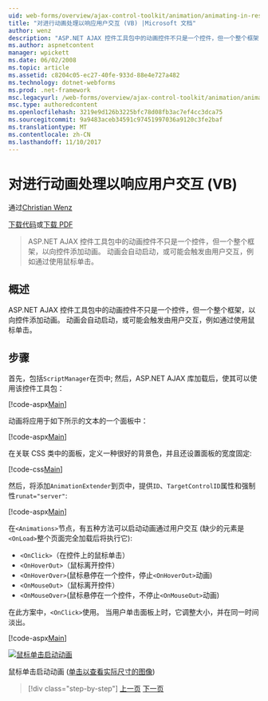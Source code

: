 ```yaml
---
uid: web-forms/overview/ajax-control-toolkit/animation/animating-in-response-to-user-interaction-vb
title: "对进行动画处理以响应用户交互 (VB) |Microsoft 文档"
author: wenz
description: "ASP.NET AJAX 控件工具包中的动画控件不只是一个控件，但一个整个框架，以向控件添加动画。 动画可以星..."
ms.author: aspnetcontent
manager: wpickett
ms.date: 06/02/2008
ms.topic: article
ms.assetid: c8204c05-ec27-40fe-933d-88e4e727a482
ms.technology: dotnet-webforms
ms.prod: .net-framework
msc.legacyurl: /web-forms/overview/ajax-control-toolkit/animation/animating-in-response-to-user-interaction-vb
msc.type: authoredcontent
ms.openlocfilehash: 3219e9d126b3225bfc78d08fb3ac7ef4cc3dca75
ms.sourcegitcommit: 9a9483aceb34591c97451997036a9120c3fe2baf
ms.translationtype: MT
ms.contentlocale: zh-CN
ms.lasthandoff: 11/10/2017
---
```

<a name="animating-in-response-to-user-interaction-vb"></a>对进行动画处理以响应用户交互 (VB)
====================
通过[Christian Wenz](https://github.com/wenz)

[下载代码](http://download.microsoft.com/download/f/9/a/f9a26acd-8df4-4484-8a18-199e4598f411/Animation6.vb.zip)或[下载 PDF](http://download.microsoft.com/download/6/7/1/6718d452-ff89-4d3f-a90e-c74ec2d636a3/animation6VB.pdf)

> ASP.NET AJAX 控件工具包中的动画控件不只是一个控件，但一个整个框架，以向控件添加动画。 动画会自动启动，或可能会触发由用户交互，例如通过使用鼠标单击。


## <a name="overview"></a>概述

ASP.NET AJAX 控件工具包中的动画控件不只是一个控件，但一个整个框架，以向控件添加动画。 动画会自动启动，或可能会触发由用户交互，例如通过使用鼠标单击。

## <a name="steps"></a>步骤

首先，包括`ScriptManager`在页中; 然后，ASP.NET AJAX 库加载后，使其可以使用该控件工具包：

[!code-aspx[Main](animating-in-response-to-user-interaction-vb/samples/sample1.aspx)]

动画将应用于如下所示的文本的一个面板中：

[!code-aspx[Main](animating-in-response-to-user-interaction-vb/samples/sample2.aspx)]

在关联 CSS 类中的面板，定义一种很好的背景色，并且还设置面板的宽度固定:

[!code-css[Main](animating-in-response-to-user-interaction-vb/samples/sample3.css)]

然后，将添加`AnimationExtender`到页中，提供`ID`、`TargetControlID`属性和强制性`runat="server"`:

[!code-aspx[Main](animating-in-response-to-user-interaction-vb/samples/sample4.aspx)]

在`<Animations>`节点，有五种方法可以启动动画通过用户交互 (缺少的元素是`<OnLoad>`整个页面完全加载后将执行它):

- `<OnClick>`（在控件上的鼠标单击）
- `<OnHoverOut>`（鼠标离开控件）
- `<OnHoverOver>`(鼠标悬停在一个控件，停止`<OnHoverOut>`动画)
- `<OnMouseOut>`（鼠标离开控件）
- `<OnMouseOver>`(鼠标悬停在一个控件，不停止`<OnMouseOut>`动画)

在此方案中，`<OnClick>`使用。 当用户单击面板上时，它调整大小，并在同一时间淡出。

[!code-aspx[Main](animating-in-response-to-user-interaction-vb/samples/sample5.aspx)]


[![鼠标单击启动动画](animating-in-response-to-user-interaction-vb/_static/image2.png)](animating-in-response-to-user-interaction-vb/_static/image1.png)

鼠标单击启动动画 ([单击以查看实际尺寸的图像](animating-in-response-to-user-interaction-vb/_static/image3.png))

>[!div class="step-by-step"]
[上一页](picking-one-animation-out-of-a-list-vb.md)
[下一页](disabling-actions-during-animation-vb.md)
